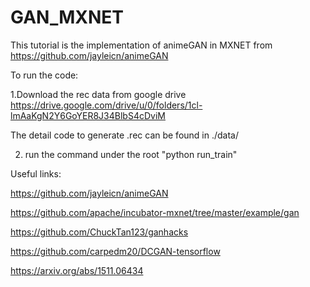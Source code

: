 # GAN_MXNET

This tutorial is the implementation of animeGAN in MXNET from https://github.com/jayleicn/animeGAN

To run the code:

1.Download the rec data from google drive
    https://drive.google.com/drive/u/0/folders/1cl-lmAaKgN2Y6GoYER8J34BlbS4cDviM
    
The detail code to generate .rec can be found in ./data/

2. run the command under the root "python run_train"

Useful links:
    
https://github.com/jayleicn/animeGAN

https://github.com/apache/incubator-mxnet/tree/master/example/gan
    
https://github.com/ChuckTan123/ganhacks
    
https://github.com/carpedm20/DCGAN-tensorflow

https://arxiv.org/abs/1511.06434